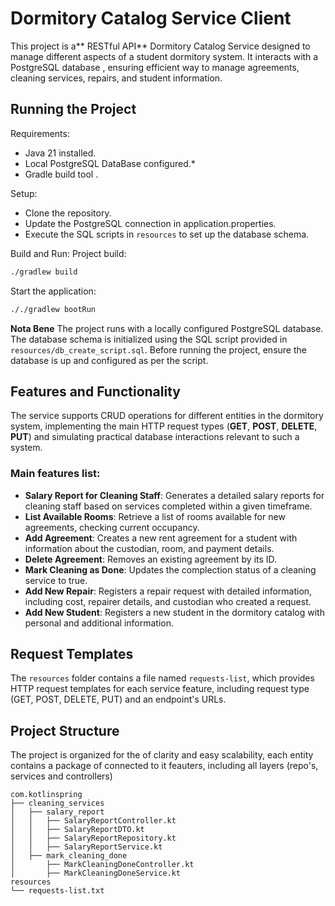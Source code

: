# Dormitory Catalog Service Client
This project is a** RESTful API** Dormitory Catalog Service designed to manage different aspects of a student dormitory system. It interacts with a PostgreSQL database , ensuring efficient way to manage agreements, cleaning services, repairs, and student information.

## Running the Project
Requirements:
  - Java 21 installed.
  - Local PostgreSQL DataBase configured.*
  - Gradle build tool .

Setup:
- Clone the repository.
- Update the PostgreSQL connection in application.properties.
- Execute the SQL scripts in ```resources``` to set up the database schema.

Build and Run:
Project build:

```bash
./gradlew build
```

Start the application:

```bash
././gradlew bootRun
```
**Nota Bene** The project runs with a locally configured PostgreSQL database. The database schema is initialized using the SQL script provided in ```resources/db_create_script.sql```. Before running the project, ensure the database is up and configured as per the script.

## Features and Functionality

The service supports CRUD operations for different entities in the dormitory system, implementing the main HTTP request types (**GET**, **POST**, **DELETE**, **PUT**) and simulating practical database interactions relevant to such a system. 

 ### Main features list:
 - **Salary Report for Cleaning Staff**: Generates a detailed salary reports for cleaning staff based on services completed within a given timeframe.
 - **List Available Rooms**: Retrieve a list of rooms available for new agreements, checking current occupancy.
 - **Add Agreement**: Creates a new rent agreement for a student with information about the custodian, room, and payment details.
 - **Delete Agreement**: Removes an existing agreement by its ID.
 - **Mark Cleaning as Done**: Updates the complection status of a cleaning service to true.
 - **Add New Repair**: Registers a repair request with detailed information, including cost, repairer details, and custodian who created a request.
 - **Add New Student**: Registers a new student in the dormitory catalog with personal and additional information.



## Request Templates
The ```resources``` folder contains a file named ```requests-list```, which provides HTTP request templates for each service feature, including request type (GET, POST, DELETE, PUT) and an endpoint's URLs.

## Project Structure
The project is organized for the of clarity and easy scalability, each entity contains a package of connected to it feauters, including all layers (repo's, services and controllers)

```
com.kotlinspring
├── cleaning_services
│   ├── salary_report
│   │   ├── SalaryReportController.kt
│   │   ├── SalaryReportDTO.kt
│   │   ├── SalaryReportRepository.kt
│   │   ├── SalaryReportService.kt
│   ├── mark_cleaning_done
│       ├── MarkCleaningDoneController.kt
│       ├── MarkCleaningDoneService.kt
resources
└── requests-list.txt
```
